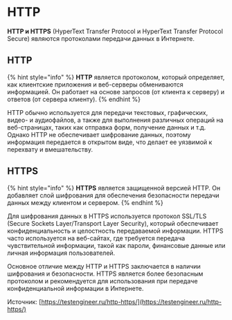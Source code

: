 # HTTP

**HTTP и HTTPS** (HyperText Transfer Protocol и HyperText Transfer Protocol Secure) являются протоколами передачи данных в Интернете.

## HTTP

{% hint style="info" %}
**HTTP** является протоколом, который определяет, как клиентские приложения и веб-серверы обмениваются информацией. Он работает на основе запросов (от клиента к серверу) и ответов (от сервера клиенту).&#x20;
{% endhint %}

HTTP обычно используется для передачи текстовых, графических, видео- и аудиофайлов, а также для выполнения различных операций на веб-страницах, таких как отправка форм, получение данных и т.д. Однако HTTP не обеспечивает шифрование данных, поэтому информация передается в открытом виде, что делает ее уязвимой к перехвату и вмешательству.

## HTTPS

{% hint style="info" %}
**HTTPS** является защищенной версией HTTP. Он добавляет слой шифрования для обеспечения безопасности передачи данных между клиентом и сервером.
{% endhint %}

Для шифрования данных в HTTPS используется протокол SSL/TLS (Secure Sockets Layer/Transport Layer Security), который обеспечивает конфиденциальность и целостность передаваемой информации. HTTPS часто используется на веб-сайтах, где требуется передача чувствительной информации, такой как пароли, финансовые данные или личная информация пользователей.

Основное отличие между HTTP и HTTPS заключается в наличии шифрования и безопасности. HTTPS является более безопасным протоколом и рекомендуется для использования при передаче конфиденциальной информации в Интернете.







Источник: [https://testengineer.ru/http-https/](https://testengineer.ru/http-https/)
